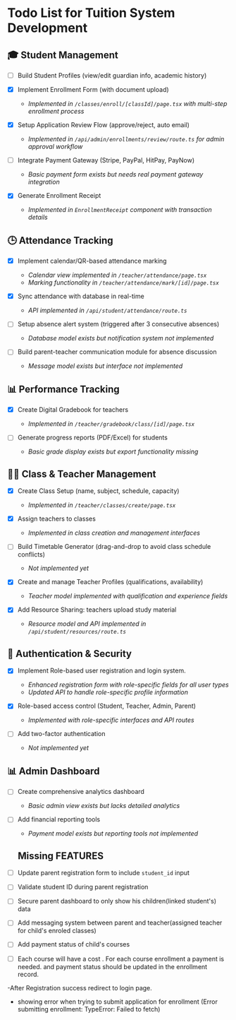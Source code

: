 # Todo List for Tuition System Development

## 🎓 Student Management
- [ ] Build Student Profiles (view/edit guardian info, academic history)

- [x] Implement Enrollment Form (with document upload)
  - *Implemented in `/classes/enroll/[classId]/page.tsx` with multi-step enrollment process*

- [x] Setup Application Review Flow (approve/reject, auto email)
  - *Implemented in `/api/admin/enrollments/review/route.ts` for admin approval workflow*

- [ ] Integrate Payment Gateway (Stripe, PayPal, HitPay, PayNow)
  - *Basic payment form exists but needs real payment gateway integration*

- [x] Generate Enrollment Receipt
  - *Implemented in `EnrollmentReceipt` component with transaction details*

## 🕒 Attendance Tracking
- [x] Implement calendar/QR-based attendance marking
  - *Calendar view implemented in `/teacher/attendance/page.tsx`*
  - *Marking functionality in `/teacher/attendance/mark/[id]/page.tsx`*

- [x] Sync attendance with database in real-time
  - *API implemented in `/api/student/attendance/route.ts`*

- [ ] Setup absence alert system (triggered after 3 consecutive absences)
  - *Database model exists but notification system not implemented*

- [ ] Build parent-teacher communication module for absence discussion
  - *Message model exists but interface not implemented*

## 📊 Performance Tracking
- [x] Create Digital Gradebook for teachers
  - *Implemented in `/teacher/gradebook/class/[id]/page.tsx`*

- [ ] Generate progress reports (PDF/Excel) for students
  - *Basic grade display exists but export functionality missing*

## 🧑‍🏫 Class & Teacher Management
- [x] Create Class Setup (name, subject, schedule, capacity)
  - *Implemented in `/teacher/classes/create/page.tsx`*

- [x] Assign teachers to classes
  - *Implemented in class creation and management interfaces*

- [ ] Build Timetable Generator (drag-and-drop to avoid class schedule conflicts)
  - *Not implemented yet*

- [x] Create and manage Teacher Profiles (qualifications, availability)
  - *Teacher model implemented with qualification and experience fields*

- [x] Add Resource Sharing: teachers upload study material
  - *Resource model and API implemented in `/api/student/resources/route.ts`*

## 🔐 Authentication & Security
- [x] Implement Role-based user registration and login system.
  - *Enhanced registration form with role-specific fields for all user types*
  - *Updated API to handle role-specific profile information*

- [x] Role-based access control (Student, Teacher, Admin, Parent)
  - *Implemented with role-specific interfaces and API routes*

- [ ] Add two-factor authentication
  - *Not implemented yet*

## 📊 Admin Dashboard
- [ ] Create comprehensive analytics dashboard
  - *Basic admin view exists but lacks detailed analytics*

- [ ] Add financial reporting tools
  - *Payment model exists but reporting tools not implemented*


  ## Missing FEATURES

- [ ] Update parent registration form to include `student_id` input
- [ ] Validate student ID during parent registration
- [ ] Secure parent dashboard to only show his children(linked student's) data
- [ ] Add messaging system between parent and teacher(assigned teacher for child's enroled classes)
- [ ] Add payment status of  child's courses 
- [ ] Each course will have a cost . For each course enrollment a payment is needed. and payment status should be updated in the enrollment record.


-After Registration success redirect to login page. 
- showing error when trying to submit application for enrollment (Error submitting enrollment: TypeError: Failed to fetch) 